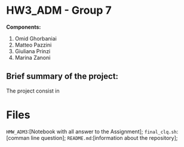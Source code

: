 # HW3_ADM - Group 7

__Components:__ 
1. Omid Ghorbaniai
2. Matteo Pazzini
3. Giuliana Prinzi
4. Marina Zanoni

## Brief summary of the project:
The project consist in 

# Files
`HMW_ADM3`:[Notebook with all answer to the Assignment];
`final_clq.sh`:[comman line question];
`README.md`:[information about the repository];
